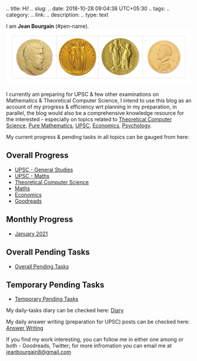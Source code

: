 .. title: Hi!
.. slug:
.. date: 2018-10-28 09:04:38 UTC+05:30
.. tags: 
.. category: 
.. link: 
.. description: 
.. type: text

I am **Jean Bourgain** (#pen-name). 
![](/images/Collage-2.jpg)

I currently am preparing for UPSC & few other examinations on Mathematics & Theoretical Computer Science, I intend to use this blog as an account of my progress & efficiency wrt planning in my preparation, in parallel, the blog would also be a comprehensive knowledge resource for the interested - especially on topics related to 
<a href="/categories/tcs/">Theoretical Computer Science</a>,  <a href="/categories/maths/">Pure Mathematics</a>,  <a href="/categories/upsc/">UPSC</a>,  <a  href="/categories/economics/">Economics</a>, <a href="/categories/goodreads/">Psychology</a>.

My current progress & pending tasks in all topics can be gauged from here:
## Overall Progress
- [UPSC - General Studies](link://slug/booklist-for-upsc-general-studies)
- [UPSC - Maths](link://slug/booklist-for-upsc-maths)
- [Theoretical Computer Science](link://slug/booklist-for-tcs)
- [Maths](link://slug/booklist-for-iit-jam-cmi)
- [Economics](link://slug/booklist-for-dse-economics)
- [Goodreads](link://slug/booklist-of-goodreads)

## Monthly Progress
- [January 2021](link://slug/tragets-timeline-january-2021)

## Overall Pending Tasks
- [Overall Pending Tasks](link://slug/pending-tasks-overall)

## Temporary Pending Tasks
- [Temporary Pending Tasks](link://slug/pending-tasks-temporary)

My daily-tasks diary can be checked here: [Diary](/categories/cat_diary/)

My daily answer writing (preparation for UPSC) posts can be checked here: [Answer Writing]()

If you find my work interesting, you can follow me in either one among or both -  Goodreads, Twitter; for more infromation you can email me at <jeanbourgain8@gmail.com>








